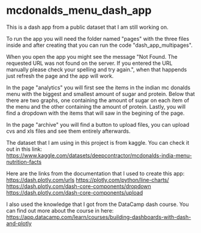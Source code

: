 # mcdonalds_menu_dash_app
This is a dash app from a public dataset that I am  still working on.

To run the app you will need the folder named "pages" with the three files inside and after creating that you can run the code "dash_app_multipages".

When you open the app you might see the message "Not Found. The requested URL was not found on the server. If you entered the URL manually please check your spelling and try again.", when that happends just refresh the page and the app will work.

In the page "analytics" you will first see the items in the indian mc donalds menu with the biggest and smallest amount of sugar and protein. Below that there are two graphs, one containing the amount of sugar on each item of the menu and the other containing the amount of protein. Lastly, you will find a dropdown with the items that will saw in the begining of the page.

In the page "archive" you will find a button to upload files, you can upload cvs and xls files and see them entirely afterwards.

The dataset that I am using in this project is from kaggle. You can check it out in this link: https://www.kaggle.com/datasets/deepcontractor/mcdonalds-india-menu-nutrition-facts

Here are the links from the documentation that I used to create this app:
https://dash.plotly.com/urls
https://plotly.com/python/line-charts/
https://dash.plotly.com/dash-core-components/dropdown
https://dash.plotly.com/dash-core-components/upload

I also used the knowledge that I got from the DataCamp dash course. You can find out more about the course in here: https://app.datacamp.com/learn/courses/building-dashboards-with-dash-and-plotly
